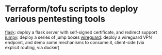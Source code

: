 # Terraform/tofu scripts to deploy various pentesting tools 



[flask](flask/): deploy a flask server with self-signed certificate, and redirect support
[jumpy](jumpy/): deploy a series of jump boxes
[wireguard](wireguard/): deploy a wireguard VPN endpoint, and demo some mechanisms to consume it, client-side (via explicit routing, via docker)

